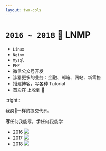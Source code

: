 ```yaml
---
layout: two-cols
---
```


# `2016 ~ 2018` <Marker class="text-orange-400">🎉 LNMP</Marker>

<v-clicks>

- `Linux`
- `Nginx`
- `Mysql`
- `PHP`
- 微信公众号开发
- 涉猎更多的业务：金融、邮箱、网站、新零售
- 搭建博客，写各种 Tutorial
- 首次在 <logos-github-icon /> 上收到 🌟

</v-clicks>

::right::

<v-click>

我疯🐶一样的提交代码，

**写**任何我能写，**学**任何我能学

</v-click>

<v-clicks>

- 2016
  <img src="/2016.jpg" />
- 2017
  <img src="/2017.jpg" />
- 2018
  <img src="/2018.jpg" />

</v-clicks>
